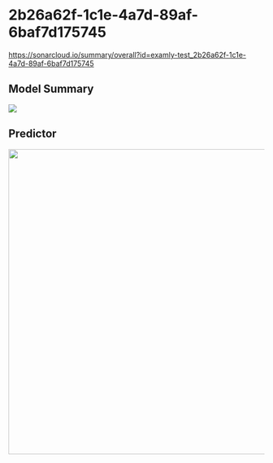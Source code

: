 # 2b26a62f-1c1e-4a7d-89af-6baf7d175745
https://sonarcloud.io/summary/overall?id=examly-test_2b26a62f-1c1e-4a7d-89af-6baf7d175745
## Model Summary
<img src='https://user-images.githubusercontent.com/81346327/222923104-5d00ba6e-00a4-4e74-84f8-eb0988431d48.jpg'>

## Predictor
<img width="600" src='https://user-images.githubusercontent.com/81346327/222923220-59c808fb-e345-42aa-9ef4-18e4aed5d2fa.jpg'>